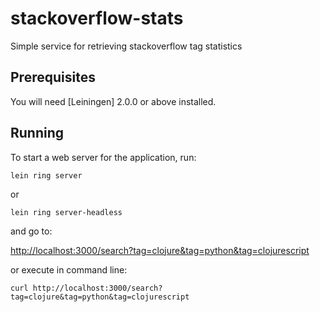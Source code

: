 # stackoverflow-stats

Simple service for retrieving stackoverflow tag statistics

## Prerequisites

You will need [Leiningen] 2.0.0 or above installed.

## Running

To start a web server for the application, run:

```
lein ring server
```
or

```
lein ring server-headless
```

and go to:

[http://localhost:3000/search?tag=clojure&tag=python&tag=clojurescript](http://localhost:3000/search?tag=clojure&tag=python&tag=clojurescript)

or execute in command line:

```
curl http://localhost:3000/search?tag=clojure&tag=python&tag=clojurescript
```
